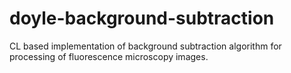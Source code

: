 # doyle-background-subtraction
CL based implementation of background subtraction algorithm for processing of fluorescence microscopy images. 
